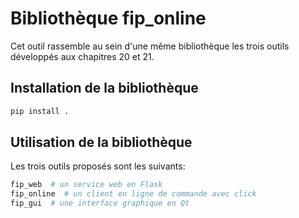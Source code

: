 # Bibliothèque fip_online

Cet outil rassemble au sein d'une même bibliothèque les trois outils développés aux chapitres 20 et 21.

## Installation de la bibliothèque

```bash
pip install .
```

## Utilisation de la bibliothèque

Les trois outils proposés sont les suivants:

```bash
fip_web  # un service web en Flask
fip_online  # un client en ligne de commande avec click
fip_gui  # une interface graphique en Qt
```
